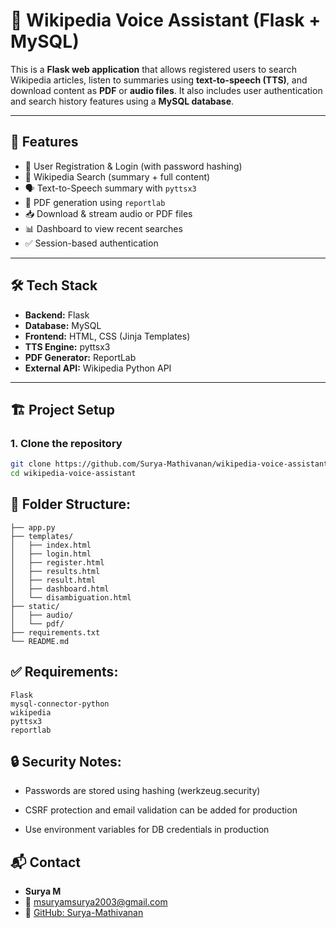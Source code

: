 # 🧠 Wikipedia Voice Assistant (Flask + MySQL)

This is a **Flask web application** that allows registered users to search Wikipedia articles, listen to summaries using **text-to-speech (TTS)**, and download content as **PDF** or **audio files**. It also includes user authentication and search history features using a **MySQL database**.

---

## 🚀 Features

- 🔐 User Registration & Login (with password hashing)
- 🔎 Wikipedia Search (summary + full content)
- 🗣️ Text-to-Speech summary with `pyttsx3`
- 📄 PDF generation using `reportlab`
- 📥 Download & stream audio or PDF files
- 📊 Dashboard to view recent searches
- ✅ Session-based authentication

---

## 🛠️ Tech Stack

- **Backend:** Flask
- **Database:** MySQL
- **Frontend:** HTML, CSS (Jinja Templates)
- **TTS Engine:** pyttsx3
- **PDF Generator:** ReportLab
- **External API:** Wikipedia Python API

---

## 🏗️ Project Setup

### 1. Clone the repository

```bash
git clone https://github.com/Surya-Mathivanan/wikipedia-voice-assistant.git
cd wikipedia-voice-assistant
```


## 📁 Folder Structure:

```📦 wikipedia-voice-assistant
├── app.py
├── templates/
│   ├── index.html
│   ├── login.html
│   ├── register.html
│   ├── results.html
│   ├── result.html
│   ├── dashboard.html
│   └── disambiguation.html
├── static/
│   ├── audio/
│   └── pdf/
├── requirements.txt
└── README.md
```

## ✅ Requirements:
```
Flask
mysql-connector-python
wikipedia
pyttsx3
reportlab

```

## 🔒 Security Notes:
 - Passwords are stored using hashing (werkzeug.security)

 - CSRF protection and email validation can be added for production

 - Use environment variables for DB credentials in production

## 📬 Contact

- **Surya M**  
- 📧 [msuryamsurya2003@gmail.com](mailto:msuryamsurya2003@gmail.com)  
- 🔗 [GitHub: Surya-Mathivanan](https://github.com/Surya-Mathivanan)


